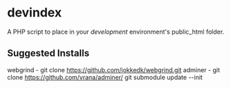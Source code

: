 # devindex
A PHP script to place in your *development* environment's public_html folder. 

## Suggested Installs
webgrind - git clone https://github.com/jokkedk/webgrind.git
adminer  - git clone https://github.com/vrana/adminer/
           git submodule update --init